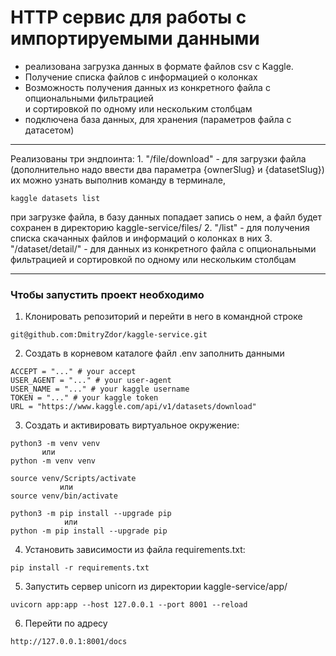 # HTTP сервис для работы с импортируемыми данными

- реализована загрузка данных в формате файлов csv  с Kaggle.  
- Получение списка файлов с информацией о колонках  
- Возможность получения данных из конкретного файла с опциональными фильтрацией  
и сортировкой по одному или нескольким столбцам
- подключена база данных, для хранения (параметров файла с датасетом)
---
Реализованы три эндпоинта:
1. 
"/file/download"  -   для загрузки файла (дополнительно надо ввести два параметра {ownerSlug} и {datasetSlug})
их можно узнать выполнив команду в терминале, 
```
kaggle datasets list
```
при загрузке файла, в базу данных попадает запись о нем, а файл будет сохранен в директорию kaggle-service/files/
2.
"/list" - для получения списка скачанных файлов и информаций о колонках в них
3.
"/dataset/detail/" - для данных из конкретного файла с опциональными  
фильтрацией и сортировкой по одному или нескольким столбцам

___ 
### Чтобы запустить проект нeoбходимо

1. Клонировать репозиторий и перейти в него в командной строке

```
git@github.com:DmitryZdor/kaggle-service.git
```
2. Создать в корневом каталоге  файл .env
заполнить данными
```
ACCEPT = "..." # your accept
USER_AGENT = "..." # your user-agent
USER_NAME = "..." # your kaggle username 
TOKEN = "..." # your kaggle token
URL = "https://www.kaggle.com/api/v1/datasets/download"
```


3. Cоздать и активировать виртуальное окружение:

```
python3 -m venv venv     
       или     
python -m venv venv
```
```
source venv/Scripts/activate
           или 
source venv/bin/activate           
```
```
python3 -m pip install --upgrade pip
            или 
python -m pip install --upgrade pip
```
4. Установить зависимости из файла requirements.txt:

```
pip install -r requirements.txt
```
5. Запустить сервер unicorn из директории kaggle-service/app/
```
uvicorn app:app --host 127.0.0.1 --port 8001 --reload
```
6. Перейти по адресу  

```
http://127.0.0.1:8001/docs
```
